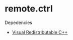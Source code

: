 # remote.ctrl

Depedencies
* [Visual Redistributable C++](https://learn.microsoft.com/pt-br/cpp/windows/latest-supported-vc-redist?view=msvc-170)
